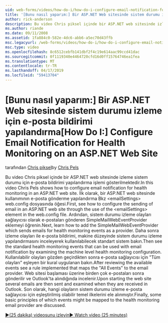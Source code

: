 ```yaml
---
uid: web-forms/videos/how-do-i/how-do-i-configure-email-notification-for-health-monitoring-on-an-aspnet-web-site
title: '[Bunu nasıl yaparım:] Bir ASP.NET Web sitesinde sistem durumu izleme için e-posta bildirimi yapılandırma | Microsoft Docs'
author: rick-anderson
description: Bu video Chris piksel içinde bir ASP.NET web sitesinde izleme sistem durumu için e-posta bildirimi yapılandırma işlemi gösterilmektedir. İlk olarak, gönderme e yapılandırma gör...
ms.author: riande
ms.date: 09/11/2008
ms.assetid: 1fa884c0-582e-4dc6-abb6-a5ec70d43ffb
msc.legacyurl: /web-forms/videos/how-do-i/how-do-i-configure-email-notification-for-health-monitoring-on-an-aspnet-web-site
msc.type: video
ms.openlocfilehash: 8c6512cebfb141dbf2f4c19e614aac99ccd41dac
ms.sourcegitcommit: 0f1119340e4464720cfd16d0ff15764746ea1fea
ms.translationtype: MT
ms.contentlocale: tr-TR
ms.lasthandoff: 04/17/2019
ms.locfileid: "59413704"
---
```

# <a name="how-do-i-configure-email-notification-for-health-monitoring-on-an-aspnet-web-site"></a><span data-ttu-id="1aca1-104">[Bunu nasıl yaparım:] Bir ASP.NET Web sitesinde sistem durumu izleme için e-posta bildirimi yapılandırma</span><span class="sxs-lookup"><span data-stu-id="1aca1-104">[How Do I:] Configure Email Notification for Health Monitoring on an ASP.NET Web Site</span></span>

<span data-ttu-id="1aca1-105">tarafından [Chris piksel](https://twitter.com/chrispels)</span><span class="sxs-lookup"><span data-stu-id="1aca1-105">by [Chris Pels](https://twitter.com/chrispels)</span></span>

<span data-ttu-id="1aca1-106">Bu video Chris piksel içinde bir ASP.NET web sitesinde izleme sistem durumu için e-posta bildirimi yapılandırma işlemi gösterilmektedir.</span><span class="sxs-lookup"><span data-stu-id="1aca1-106">In this video Chris Pels shows how to configure email notification for health monitoring in an ASP.NET web site.</span></span> <span data-ttu-id="1aca1-107">İlk olarak, bir ASP.NET web sitesinde kullanımının e-posta gönderme yapılandırma Bkz &lt;emailSettings&gt; web.config dosyasında öğesi.</span><span class="sxs-lookup"><span data-stu-id="1aca1-107">First, see how to configure the sending of email in an ASP.NET web site through the use of the &lt;emailSettings&gt; element in the web.config file.</span></span> <span data-ttu-id="1aca1-108">Ardından, sistem durumu izleme olayları sağlayıcısı olarak e-postaları gönderen SimpleMailWebEventProvider eklemeyi öğrenin.</span><span class="sxs-lookup"><span data-stu-id="1aca1-108">Next, learn how to add the SimpleMailWebEventProvider which sends emails for health monitoring events as a provider.</span></span> <span data-ttu-id="1aca1-109">Daha sonra izleme olayları ile e-posta bildirimi, makine düzeyinde sistem durumu izleme yapılandırmasını inceleyerek kullanılabilecek standart sistem bakın.</span><span class="sxs-lookup"><span data-stu-id="1aca1-109">Then see the standard health monitoring events that can be used with email notification by examining the machine level health monitoring configuration.</span></span> <span data-ttu-id="1aca1-110">Kullanılabilir olayları gözden geçirdikten sonra e-posta sağlayıcısı için "Tüm olayları" eşleyen bir kural uygulanan bakın.</span><span class="sxs-lookup"><span data-stu-id="1aca1-110">After reviewing the available events see a rule implemented that maps the "All Events" to the email provider.</span></span> <span data-ttu-id="1aca1-111">Web sitesi başlaması üzerine birden çok e-postaları sonra gönderilir ve Outlook'ta alındığında incelenir.</span><span class="sxs-lookup"><span data-stu-id="1aca1-111">Upon starting the web site several emails are then sent and examined when they are received in Outlook.</span></span> <span data-ttu-id="1aca1-112">Son olarak, hangi olayların sistem durumu izleme e-posta sağlayıcısı için eşleştirilmiş olabilir temel ilkelerini ele alınmıştır.</span><span class="sxs-lookup"><span data-stu-id="1aca1-112">Finally, some basic principles of which events might be mapped to the health monitoring email provider are discussed.</span></span>

[<span data-ttu-id="1aca1-113">&#9654;(25 dakika) videosunu izleyin</span><span class="sxs-lookup"><span data-stu-id="1aca1-113">&#9654; Watch video (25 minutes)</span></span>](https://channel9.msdn.com/Blogs/ASP-NET-Site-Videos/how-do-i-configure-email-notification-for-health-monitoring-on-an-aspnet-web-site)
